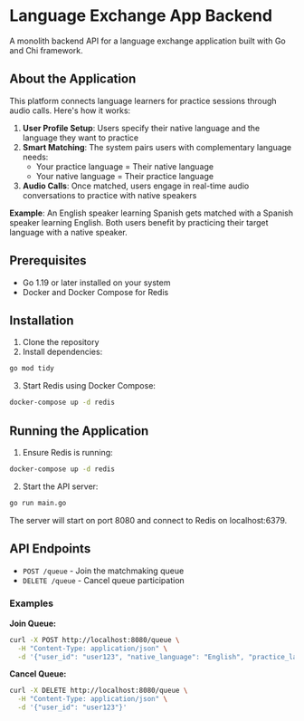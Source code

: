 # Language Exchange App Backend

A monolith backend API for a language exchange application built with Go and Chi framework.

## About the Application

This platform connects language learners for practice sessions through audio calls. Here's how it works:

1. **User Profile Setup**: Users specify their native language and the language they want to practice
2. **Smart Matching**: The system pairs users with complementary language needs:
   - Your practice language = Their native language
   - Your native language = Their practice language
3. **Audio Calls**: Once matched, users engage in real-time audio conversations to practice with native speakers

**Example**: An English speaker learning Spanish gets matched with a Spanish speaker learning English. Both users benefit by practicing their target language with a native speaker.

## Prerequisites

- Go 1.19 or later installed on your system
- Docker and Docker Compose for Redis

## Installation

1. Clone the repository
2. Install dependencies:

```bash
go mod tidy
```

3. Start Redis using Docker Compose:

```bash
docker-compose up -d redis
```

## Running the Application

1. Ensure Redis is running:

```bash
docker-compose up -d redis
```

2. Start the API server:

```bash
go run main.go
```

The server will start on port 8080 and connect to Redis on localhost:6379.

## API Endpoints

- `POST /queue` - Join the matchmaking queue
- `DELETE /queue` - Cancel queue participation

### Examples

**Join Queue:**
```bash
curl -X POST http://localhost:8080/queue \
  -H "Content-Type: application/json" \
  -d '{"user_id": "user123", "native_language": "English", "practice_language": "Spanish"}'
```

**Cancel Queue:**
```bash
curl -X DELETE http://localhost:8080/queue \
  -H "Content-Type: application/json" \
  -d '{"user_id": "user123"}'
```